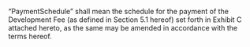 “PaymentSchedule” shall mean the schedule for the payment of the Development Fee (as defined in Section 5.1 hereof) set forth in Exhibit C attached hereto, as the same may be amended in accordance with the terms hereof.